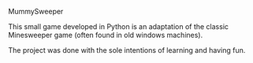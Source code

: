 MummySweeper

This small game developed in Python is an adaptation of the classic Minesweeper game (often found in old windows machines).

The project was done with the sole intentions of learning and having fun.
